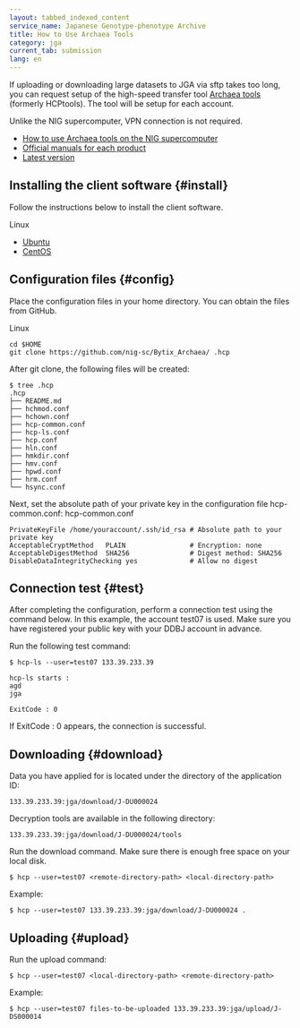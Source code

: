 ```yaml
---
layout: tabbed_indexed_content
service_name: Japanese Genotype-phenotype Archive
title: How to Use Archaea Tools
category: jga
current_tab: submission
lang: en
---
```


If uploading or downloading large datasets to JGA via sftp takes too long, you can request setup of the high-speed transfer tool [Archaea tools](ttps://hcp.clealink.jp/) (formerly HCPtools). The tool will be setup for each account.

Unlike the NIG supercomputer, VPN connection is not required.

* [How to use Archaea tools on the NIG supercomputer](https://sc.ddbj.nig.ac.jp/en/guides/software/CopyTool/Archaea_tools/)
* [Official manuals for each product](https://support.bytix.tech/document/)
* [Latest version](ttps://support.bytix.tech/latest/)

## Installing the client software {#install}

Follow the instructions below to install the client software.

Linux  
* [Ubuntu](https://support.bytix.tech/docs/archaea/tools/1.4/B_setup_client/B04_Ubuntu/)
* [CentOS](https://support.bytix.tech/docs/archaea/tools/1.4/B_setup_client/B03_RHEL/)

## Configuration files {#config}

Place the configuration files in your home directory. You can obtain the files from GitHub.

Linux
```
cd $HOME
git clone https://github.com/nig-sc/Bytix_Archaea/ .hcp
```

After git clone, the following files will be created:
```
$ tree .hcp
.hcp
├── README.md
├── hchmod.conf
├── hchown.conf
├── hcp-common.conf
├── hcp-ls.conf
├── hcp.conf
├── hln.conf
├── hmkdir.conf
├── hmv.conf
├── hpwd.conf
├── hrm.conf
└── hsync.conf
```

Next, set the absolute path of your private key in the configuration file hcp-common.conf:
hcp-common.conf
```
PrivateKeyFile /home/youraccount/.ssh/id_rsa # Absolute path to your private key
AcceptableCryptMethod   PLAIN                # Encryption: none
AcceptableDigestMethod  SHA256               # Digest method: SHA256
DisableDataIntegrityChecking yes             # Allow no digest
```

## Connection test {#test}

After completing the configuration, perform a connection test using the command below.
In this example, the account test07 is used. Make sure you have registered your public key
 with your DDBJ account in advance.

Run the following test command:
```
$ hcp-ls --user=test07 133.39.233.39

hcp-ls starts :
agd
jga

ExitCode : 0
```

If ExitCode : 0 appears, the connection is successful.

## Downloading {#download}

Data you have applied for is located under the directory of the application ID:
```
133.39.233.39:jga/download/J-DU000024
```

Decryption tools are available in the following directory:
```
133.39.233.39:jga/download/J-DU000024/tools
```

Run the download command. Make sure there is enough free space on your local disk.
```
$ hcp --user=test07 <remote-directory-path> <local-directory-path>
```

Example:
```
$ hcp --user=test07 133.39.233.39:jga/download/J-DU000024 .
```

## Uploading {#upload}

Run the upload command:
```
$ hcp --user=test07 <local-directory-path> <remote-directory-path>
```

Example:
```
$ hcp --user=test07 files-to-be-uploaded 133.39.233.39:jga/upload/J-DS000014	
```
